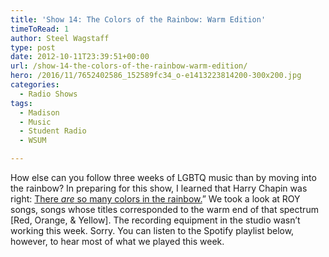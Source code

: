 ```yaml
---
title: 'Show 14: The Colors of the Rainbow: Warm Edition'
timeToRead: 1 
author: Steel Wagstaff
type: post
date: 2012-10-11T23:39:51+00:00
url: /show-14-the-colors-of-the-rainbow-warm-edition/
hero: /2016/11/7652402586_152589fc34_o-e1413223814200-300x200.jpg
categories:
  - Radio Shows
tags:
  - Madison
  - Music
  - Student Radio
  - WSUM

---
```

How else can you follow three weeks of LGBTQ music than by moving into the rainbow? In preparing for this show, I learned that Harry Chapin was right: <a href="http://www.youtube.com/watch?v=4cVpkzZpDBA" target="_blank">There <em>are</em> so many colors in the rainbow.</a>&#8221; We took a look at ROY songs, songs whose titles corresponded to the warm end of that spectrum [Red, Orange, & Yellow]. The recording equipment in the studio wasn&#8217;t working this week. Sorry. You can listen to the Spotify playlist below, however, to hear most of what we played this week.